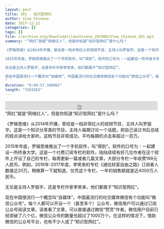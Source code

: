 ```yaml
---
layout: post
title: 201 - 知识型网红
author: Slow Chinese
date: 2017-12-22
categories: []
tags: []
file: //archive.org/download/slowchinese_201909/Slow_Chinese_201.mp3
summary: "“网红”就是“网络红人”，但是你知道“知识型网红”是什么吗？

《罗辑思维》从2014年开播，曾经是一档非常红火的视频节目，主持人叫罗振宇。这是一个知识分享类的节目，主持人每期讨论一个话题，把自己读过书后总结的观点讲给大家听。这档节目非常成功，平均每期的点击率超过一百万。

2015年年底，罗辑思维推出了一个手机软件，叫“得到”。软件的口号为：一起建设一所终身大学。这是一个付费订阅专栏的软件。陆陆续续有好几位作者在这个软件上开设了自己的专栏，每周更新一篇或者几篇文章，大部分专栏一年收费199元人民币。例如，2016年-2017年度，李笑来的专栏《通往财富自由之路》订阅者人数接近20万。稍微算一下就知道，仅凭这个专栏，一年的销售额就是近4000万人民币。

无论是主持人罗振宇，还是专栏作家李笑来，他们都属于“知识型网红”。

现在中国很流行一个概念叫“自媒体”。中国最流行的社交媒体微信有个功能叫“微信公众号”。每个人都可以开设一个（甚至多个）公众号，微信用户可以通过订阅公众号阅读文章。读者看了文章，可以直接通过微信“赞赏”作者。微信用户目前已经突破了八个亿，微信公众号的数量也超过了1000万个。在这样的情况下，借助微信的公众号平台，也有不少人成了“知识型网红”。
"
duration: "0:04:57.348962"
length: "7263262"
---
```


<iframe src="https://archive.org/embed/slowchinese_201909/Slow_Chinese_201.mp3" width="500" height="30" frameborder="0" webkitallowfullscreen="true" mozallowfullscreen="true" allowfullscreen></iframe>
“网红”就是“网络红人”，但是你知道“知识型网红”是什么吗？

《罗辑思维》从2014年开播，曾经是一档非常红火的视频节目，主持人叫罗振宇。这是一个知识分享类的节目，主持人每期讨论一个话题，把自己读过书后总结的观点讲给大家听。这档节目非常成功，平均每期的点击率超过一百万。

2015年年底，罗辑思维推出了一个手机软件，叫“得到”。软件的口号为：一起建设一所终身大学。这是一个付费订阅专栏的软件。陆陆续续有好几位作者在这个软件上开设了自己的专栏，每周更新一篇或者几篇文章，大部分专栏一年收费199元人民币。例如，2016年-2017年度，李笑来的专栏《通往财富自由之路》订阅者人数接近20万。稍微算一下就知道，仅凭这个专栏，一年的销售额就是近4000万人民币。

无论是主持人罗振宇，还是专栏作家李笑来，他们都属于“知识型网红”。

现在中国很流行一个概念叫“自媒体”。中国最流行的社交媒体微信有个功能叫“微信公众号”。每个人都可以开设一个（甚至多个）公众号，微信用户可以通过订阅公众号阅读文章。读者看了文章，可以直接通过微信“赞赏”作者。微信用户目前已经突破了八个亿，微信公众号的数量也超过了1000万个。在这样的情况下，借助微信的公众号平台，也有不少人成了“知识型网红”。
